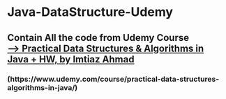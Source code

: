 # Java-DataStructure-Udemy
<h2>Contain All the code from Udemy Course <br> <u>  --> Practical Data Structures & Algorithms in Java + HW, by Imtiaz Ahmad</u> </h2>

<h3>(https://www.udemy.com/course/practical-data-structures-algorithms-in-java/)</h3>
